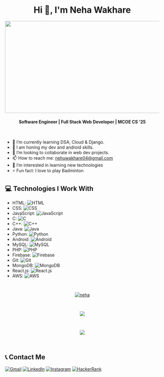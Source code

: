 <h1 align="center">Hi 👋, I'm Neha Wakhare</h1>
<img src="https://i.ibb.co/JrqtVPd/github-header-image-1-2.png" width="1000" height="300" />

<h4 align="center">Software Engineer | Full Stack Web Developer | MCOE CS '25 </h4>
<br />

- 🌱 I’m currently learning DSA, Cloud & Django.
- 🔭 I am honing my dev and android skills.
- 👯 I’m looking to collaborate in web dev projects.
- 📫 How to reach me: nehuwakhare04@gmail.com
- 👀 I’m interested in learning new technologies
- ⚡ Fun fact: I love to play Badminton

## 💻 Technologies I Work With

* HTML: ![HTML](https://img.shields.io/badge/HTML-239120?style=for-the-badge&logo=html5&logoColor=white)
* CSS: ![CSS](https://img.shields.io/badge/CSS-239120?style=for-the-badge&logo=css3&logoColor=white)
* JavaScript: ![JavaScript](https://img.shields.io/badge/JavaScript-F7DF1E?style=for-the-badge&logo=javascript&logoColor=black)
* C: ![C](https://img.shields.io/badge/C-A8B9CC?style=for-the-badge&logo=c&logoColor=black)
* C++: ![C++](https://img.shields.io/badge/C++-00599C?style=for-the-badge&logo=cplusplus&logoColor=white)
* Java: ![Java](https://img.shields.io/badge/Java-007396?style=for-the-badge&logo=java&logoColor=white)
* Python: ![Python](https://img.shields.io/badge/Python-3776AB?style=for-the-badge&logo=python&logoColor=white)
* Android: ![Android](https://img.shields.io/badge/Android-3DDC84?style=for-the-badge&logo=android&logoColor=white)
* MySQL: ![MySQL](https://img.shields.io/badge/MySQL-4479A1?style=for-the-badge&logo=mysql&logoColor=white)
* PHP: ![PHP](https://img.shields.io/badge/PHP-777BB4?style=for-the-badge&logo=php&logoColor=white)
* Firebase: ![Firebase](https://img.shields.io/badge/Firebase-FFCA28?style=for-the-badge&logo=firebase&logoColor=black)
* Git: ![Git](https://img.shields.io/badge/Git-F05032?style=for-the-badge&logo=git&logoColor=white)
* MongoDB: ![MongoDB](https://img.shields.io/badge/MongoDB-47A248?style=for-the-badge&logo=mongodb&logoColor=white)
* React.js: ![React.js](https://img.shields.io/badge/React-61DAFB?style=for-the-badge&logo=react&logoColor=white)
* AWS: ![AWS](https://img.shields.io/badge/AWS-232F3E?style=for-the-badge&logo=amazonaws&logoColor=white)


<br />
<p align="center"> <a href="https://github.com/ryo-ma/github-profile-trophy"><img src="https://github-profile-trophy.vercel.app/?username=NehaW4&title=Commit,Repo,Followers,Stars&row=1&column=4&theme=darkhub&margin-w=15" alt="neha" /></a> </p>

<!---
<br/>
<p align="center"> 

   <img align="center" src="https://github-readme-stats.vercel.app/api?username=NehaW4&show_icons=true&theme=aura"/>
</p>
--->

<br/>

<p align="center"> 
   <img align="center" src="https://github-readme-streak-stats.herokuapp.com?user=NehaW4&theme=highcontrast"/>
</p>

<br/>

<p align="center"> 
   <img align="center" src="https://github-readme-stats.vercel.app/api/top-langs/?username=NehaW4&layout=compact&theme=aura"/>
</p>

<br/>



## 📞 Contact Me

 [![Gmail](https://img.shields.io/badge/Gmail-D14836?style=for-the-badge&logo=gmail&logoColor=white)](mailto:nehawakare04@gmail.com)
 [![LinkedIn](https://img.shields.io/badge/LinkedIn-0077B5?style=for-the-badge&logo=linkedin&logoColor=white)](https://www.linkedin.com/in/neha-wakhare-0093b4225/)
 [![Instagram](https://img.shields.io/badge/Instagram-E4405F?style=for-the-badge&logo=instagram&logoColor=white)](https://www.instagram.com/_nehhh.04_/)
 [![HackerRank](https://img.shields.io/badge/HackerRank-2EC866?style=for-the-badge&logo=hackerrank&logoColor=white)](https://www.hackerrank.com/profile/nehuwakhare04)


<!---
<br />
<p align="left"> <img src="https://komarev.com/ghpvc/?username=NehaW4&label=Profile%20views&color=0e75b6&style=flat" alt="Neha-4" /> </p>
-->
